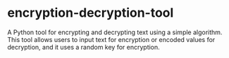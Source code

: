 # encryption-decryption-tool
A Python tool for encrypting and decrypting text using a simple algorithm. This tool allows users to input text for encryption or encoded values for decryption, and it uses a random key for encryption.
